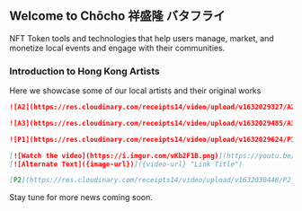 ## Welcome to Chōcho 祥盛隆 バタフライ

NFT Token tools and technologies that help users manage, market, and monetize local events and engage with their communities.

### Introduction to Hong Kong Artists

Here we showcase some of our local artists and their original works

```markdown
![A2](https://res.cloudinary.com/receipts14/video/upload/v1632029327/A2_uvnp7y.mp4)
```

```markdown
![A3](https://res.cloudinary.com/receipts14/video/upload/v1632029485/A3_trr9yo.mp4)
```

```markdown
![P1](https://res.cloudinary.com/receipts14/video/upload/v1632029624/P1_mjjqpv.mp4)
```

```markdown
[![Watch the video](https://i.imgur.com/vKb2F1B.png)](https://youtu.be/vt5fpE0bzSY)
[![Alternate Text]({image-url})]({video-url} "Link Title")

[P2](https://res.cloudinary.com/receipts14/video/upload/v1632030448/P2_vuwcrv.mp4)
```

Stay tune for more news coming soon.

